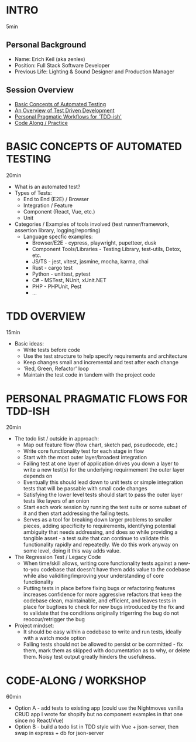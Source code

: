 # INTRO
5min
## Personal Background
- Name: Erich Keil (aka zenlex)
- Position: Full Stack Software Developer
- Previous Life: Lighting & Sound Designer and Production Manager
## Session Overview
- [Basic Concepts of Automated Testing](#basic-concepts-of-automated-testing)
- [An Overview of Test Driven Development](#tdd-overview)
- [Personal Pragmatic Workflows for 'TDD-ish'](#personal-pragmatic-flows-for-tdd-ish)
- [Code Along / Practice](#code-along--workshop)

# BASIC CONCEPTS OF AUTOMATED TESTING
20min
- What is an automated test? 
- Types of Tests:
	- End to End (E2E) / Browser
	- Integration / Feature 
	- Component (React, Vue, etc.)
	- Unit
- Categories / Examples of tools involved (test runner/framework, assertion library, logging/reporting)
	- Language specfic examples:
		- Browser/E2E - cypress, playwright, pupetteer, dusk
		- Component Tools/Libraries - Testing Library, test-utils, Detox, etc.
		- JS/TS - jest, vitest, jasmine, mocha, karma, chai
		- Rust - cargo test
		- Python - unittest, pytest
		- C# - MSTest, NUnit, xUnit.NET
		- PHP - PHPUnit, Pest
		- ...

# TDD OVERVIEW
15min
- Basic ideas:
	- Write tests before code
	- Use the test structure to help specify requirements and architecture
	- Keep changes small and incremental and test after each change
	- 'Red, Green, Refactor' loop
	- Maintain the test code in tandem with the project code

# PERSONAL PRAGMATIC FLOWS FOR TDD-ISH
20min
- The todo list / outside in approach:
	- Map out feature flow (flow chart, sketch pad, pseudocode, etc.)
	- Write core functionality test for each stage in flow
	- Start with the most outer layer/broadest integration
	- Failing test at one layer of application drives you down a layer to write a new test(s) for the underlying requirmement the outer layer depends on
	- Eventually this should lead down to unit tests or simple integration tests that will be passable with small code changes
	- Satisfying the lower level tests should start to pass the outer layer tests like layers of an onion
	- Start each work session by running the test suite or some subset of it and then start addressing the failing tests. 
	- Serves as a tool for breaking down larger problems to smaller pieces, adding specificity to requirements, identifying potential ambiguity that needs addressing, and does so while providing a tangible asset - a test suite that can continue to validate this functionality rapidly and repeatedly. We do this work anyway on some level, doing it this way adds value. 
- The Regression Test / Legacy Code
	- When time/skill allows, writing core functionality tests against a new-to-you codebase that doesn't have them adds value to the codebase while also validiting/improving your understanding of core functionality
	- Putting tests in place before fixing bugs or refactoring features increases confidence for more aggressive refactors that keep the codebase clean, maintainable, and efficient, and leaves tests in place for bugfixes to 
		check for new bugs introduced by the fix and to validate that the conditions originally trigerring the bug do not reoccur/retrigger the bug
- Project mindset:
	- It should be easy within a codebase to write and run tests, ideally with a watch mode option
	- Failing tests should not be allowed to persist or be committed - fix them, mark them as skipped with documentation as to why, or delete them. Noisy test output greatly hinders the usefulness.

# CODE-ALONG / WORKSHOP
60min
- Option A - add tests to existing app (could use the Nightmoves vanilla CRUD app I wrote for shopify but no component examples in that one since no React/Vue)
- Option B - build a todo list in TDD style with Vue + json-server, then swap in express + db for json-server
